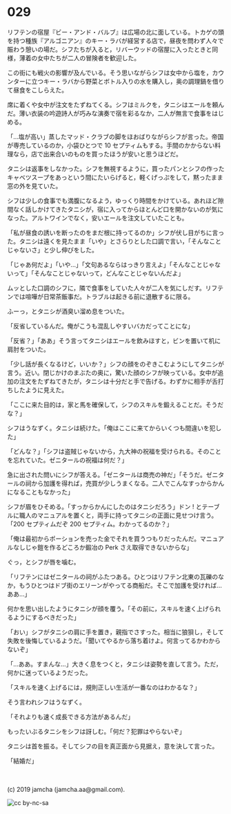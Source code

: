 

# 029

リフテンの宿屋『ビー・アンド・バルブ』は広場の北に面している。トカゲの頭を持つ種族『アルゴニアン』のキー・ラバが経営する店で，昼夜を問わず人々で賑わう憩いの場だ。シフたちが入ると，リバーウッドの宿屋に入ったときと同様，薄着の女中たちが二人の冒険者を歓迎した。

この街にも戦火の影響が及んでいる。そう思いながらシフは女中から塩を，カウンターに立つキー・ラバから野菜とボトル入りの水を購入し，奥の調理鍋を借りて昼食をこしらえた。

席に着くや女中が注文をたずねてくる。シフはミルクを，タニシはエールを頼んだ。薄い衣装の吟遊詩人が巧みな演奏で宿を彩るなか，二人が無言で食事をはじめる。

「…塩が高い」蒸したマッド・クラブの脚をほおばりながらシフが言った。帝国が専売しているのか，小袋ひとつで 10 セプティムもする。手間のかからない料理なら，店で出来合いのものを買ったほうが安いと思うほどだ。

タニシは返事をしなかった。シフを無視するように，買ったパンとシフの作ったキャベツスープをあっという間にたいらげると，軽くげっぷをして，黙ったまま窓の外を見ていた。

シフは少しの食事でも満腹になるよう，ゆっくり時間をかけている。あれほど隙間なく話しかけてきたタニシが，宿に入ってからほとんど口を開かないのが気になった。アルトワインでなく，安いエールを注文していたことも。

「私が昼食の誘いを断ったのをまだ根に持ってるのか」シフが伏し目がちに言った。タニシは遠くを見たまま「いや」とさらりとした口調で言い，「そんなことじゃないさ」と少し伸びをした。

「じゃあ何だよ」「いや…」「文句あるならはっきり言えよ」「そんなことじゃないって」「そんなことじゃないって，どんなことじゃないんだよ」

ムッとした口調のシフに，隣で食事をしていた人々が二人を気にしだす。リフテンでは喧嘩が日常茶飯事だ。トラブルは起きる前に退散するに限る。

ふーっ，とタニシが酒臭い溜め息をついた。

「反省しているんだ。俺がこうも混乱しやすいバカだってことにな」

「反省？」「ああ」そう言ってタニシはエールを飲みほすと，ビンを置いて机に肩肘をついた。

「少し話が長くなるけど，いいか？」シフの顔をのぞきこむようにしてタニシが言う。近い。閉じかけのまぶたの奥に，驚いた顔のシフが映っている。女中が追加の注文をたずねてきたが，タニシは十分だと手で告げる。わずかに相手が舌打ちしたように見えた。

「ここに来た目的は，家と馬を確保して，シフのスキルを鍛えることだ。そうだな？」

シフはうなずく。タニシは続けた。「俺はここに来てからいくつも間違いを犯した」

「どんな？」「シフは盗賊じゃないから，九大神の祝福を受けられる。そのことを忘れていた。ゼニタールの祝福は何だ？」

急に出された問いにシフが答える。「ゼニタールは商売の神だ」「そうだ。ゼニタールの祠から加護を得れば，売買が少しうまくなる。二人でこんなすっからかんになることもなかった」

シフが眉をひそめる。「すっからかんにしたのはタニシだろう」ドン ! とテーブルに職人のマニュアルを置くと，両手に持ってタニシの正面に見せつけ言う。「200 セプティムだぞ 200 セプティム。わかってるのか？」

「俺は最初からポーションを売った金でそれを買うつもりだったんだ。マニュアルなしじゃ鎧を作るどころか鍛冶の Perk さえ取得できないからな」

ぐっ，とシフが唇を噛む。

「リフテンにはゼニタールの祠がふたつある。ひとつはリフテン北東の瓦礫のなか，もうひとつはドブ街のエリーンがやってる商船だ。そこで加護を受ければ…ああ…」

何かを思い出したようにタニシが顔を覆う。「その前に，スキルを速く上げられるようにするべきだった」

「おい」シフがタニシの肩に手を置き，親指でさすった。相当に狼狽し，そして失敗を後悔しているようだ。「聞いてやるから落ち着けよ。何言ってるかわからないぞ」

「…ああ。すまんな…」大きく息をつくと，タニシは姿勢を直して言う。ただ，何かに迷っているようだった。

「スキルを速く上げるには，規則正しい生活が一番なのはわかるな？」

そう言われシフはうなずく。

「それよりも速く成長できる方法があるんだ」

もったいぶるタニシをシフは訝しむ。「何だ？犯罪はやらないぞ」

タニシは首を振る。そしてシフの目を真正面から見据え，意を決して言った。

「結婚だ」

<br>
<br>
(c) 2019 jamcha (jamcha.aa@gmail.com).

![cc by-nc-sa](https://i.creativecommons.org/l/by-nc-sa/4.0/88x31.png)

